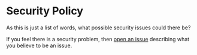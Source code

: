 # Security Policy

As this is just a list of words, what possible security issues could there be?

If you feel there is a security problem, then [open an issue](https://github.com/lcn2/polite.english.words/issues) describing what you believe to be an issue.

